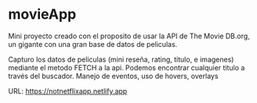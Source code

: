 # movieApp

Mini proyecto creado con el proposito de usar la API de The Movie DB.org, un gigante con una gran base de datos de peliculas. 

Capturo los datos de peliculas (mini reseña, rating, titulo, e imagenes) mediante el metodo FETCH a la api. Podemos encontrar cualquier titulo a través del buscador.
Manejo de eventos, uso de hovers, overlays

URL: https://notnetflixapp.netlify.app

